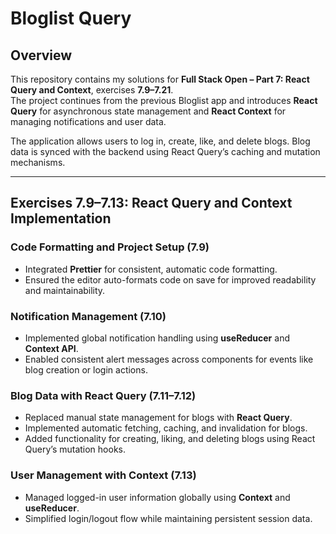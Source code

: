 # Bloglist Query  

## Overview  

This repository contains my solutions for **Full Stack Open – Part 7: React Query and Context**, exercises **7.9–7.21**.  
The project continues from the previous Bloglist app and introduces **React Query** for asynchronous state management and **React Context** for managing notifications and user data.  

The application allows users to log in, create, like, and delete blogs. Blog data is synced with the backend using React Query’s caching and mutation mechanisms.  

---

## Exercises 7.9–7.13: React Query and Context Implementation  

### Code Formatting and Project Setup (7.9)

- Integrated **Prettier** for consistent, automatic code formatting.  
- Ensured the editor auto-formats code on save for improved readability and maintainability.  

### Notification Management (7.10)

- Implemented global notification handling using **useReducer** and **Context API**.  
- Enabled consistent alert messages across components for events like blog creation or login actions.  

### Blog Data with React Query (7.11–7.12)

- Replaced manual state management for blogs with **React Query**.  
- Implemented automatic fetching, caching, and invalidation for blogs.  
- Added functionality for creating, liking, and deleting blogs using React Query’s mutation hooks.  

### User Management with Context (7.13)

- Managed logged-in user information globally using **Context** and **useReducer**.  
- Simplified login/logout flow while maintaining persistent session data.  